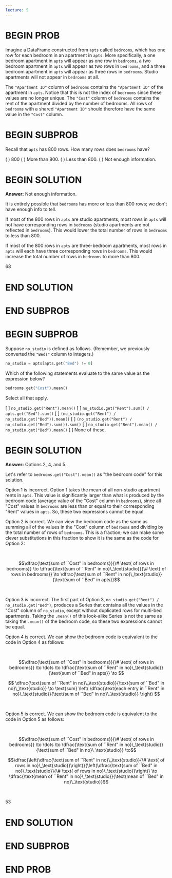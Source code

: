 ```yaml
---
lecture: 5
---
```


# BEGIN PROB

Imagine a DataFrame constructed from `apts` called `bedrooms`, which has one row for each bedroom in an apartment in `apts`. More specifically, a one bedroom apartment in `apts` will appear as one row in `bedrooms`, a two bedroom apartment in `apts` will appear as two rows in `bedrooms`, and a three bedroom apartment in `apts` will appear as three rows in `bedrooms`. Studio apartments will not appear in `bedrooms` at all.

The `"Apartment ID"` column of `bedrooms` contains the `"Apartment ID"` of the apartment in `apts`. Notice that this is not the index of `bedrooms` since these values are no longer unique. The `"Cost"` column of `bedrooms` contains the rent of the apartment divided by the number of bedrooms. All rows of `bedrooms` with a shared `"Apartment ID"` should therefore have the same value in the `"Cost"` column.

# BEGIN SUBPROB

Recall that `apts` has 800 rows. How many rows does `bedrooms` have?

( ) 800
( ) More than 800.
( ) Less than 800.
( ) Not enough information.

# BEGIN SOLUTION

**Answer:** Not enough information.

It is entirely possible that `bedrooms` has more or less than 800 rows; we don't have enough info to tell.

If most of the 800 rows in `apts` are studio apartments, most rows in `apts` will not have corresponding rows in `bedrooms` (studio apartments are not reflected in `bedrooms`). This would lower the total number of rows in `bedrooms` to less than 800. 

If most of the 800 rows in `apts` are three-bedroom apartments, most rows in `apts` will each have three corresponding rows in `bedrooms`. This would increase the total number of rows in `bedrooms` to more than 800. 

<average>68</average>

# END SOLUTION

# END SUBPROB

# BEGIN SUBPROB

Suppose `no_studio` is defined as follows. (Remember, we previously converted the `"Beds"` column to integers.)

```py
no_studio = apts[apts.get("Bed") != 0]
```

Which of the following statements evaluate to the same value as the expression below?

```py
bedrooms.get("Cost").mean()
```

Select all that apply.

[ ] `no_studio.get("Rent").mean()`
[ ] `no_studio.get("Rent").sum() / apts.get("Bed").sum()`
[ ] `(no_studio.get("Rent") / no_studio.get("Bed")).mean()`
[ ] `(no_studio.get("Rent") / no_studio.get("Bed").sum()).sum()`
[ ] `no_studio.get("Rent").mean() / no_studio.get("Bed").mean()`
[ ] None of these.

# BEGIN SOLUTION

**Answer:** Options 2, 4, and 5.

Let's refer to `bedrooms.get("Cost").mean()` as "the bedroom code" for this solution.

Option 1 is incorrect. Option 1 takes the mean of all non-studio apartment rents in `apts`. This value is significantly larger than what is produced by the bedroom code (average value of the "Cost" column in `bedrooms`), since all "Cost" values in `bedrooms` are less than or equal to their corresponding "Rent" values in `apts`. So, these two expressions cannot be equal.

Option 2 is correct. We can view the bedroom code as the same as summing all of the values in the "Cost" column of `bedrooms` and dividing by the total number of rows of `bedrooms`. This is a fraction; we can make some clever substitutions in this fraction to show it is the same as the code for Option 2:

<br>

$$\dfrac{\text{sum of ``Cost" in bedrooms}}{\# \text{ of rows in bedrooms}} \to \dfrac{\text{sum of ``Rent" in no}\_\text{studio}}{\# \text{ of rows in bedrooms}} \to \dfrac{\text{sum of ``Rent" in no}\_\text{studio}}{\text{sum of ``Bed" in apts}}$$

<br>

Option 3 is incorrect. The first part of Option 3, `no_studio.get("Rent") / no_studio.get("Bed")`, produces a Series that contains all the values in the "Cost" column of `no_studio`, except without duplicated rows for multi-bed apartments. Taking the `.mean()` of this look-alike Series is not the same as taking the `.mean()` of the bedroom code, so these two expressions cannot be equal.

Option 4 is correct. We can show the bedroom code is equivalent to the code in Option 4 as follows:

<br>

$$\dfrac{\text{sum of ``Cost" in bedrooms}}{\# \text{ of rows in bedrooms}} \to \dots \to \dfrac{\text{sum of ``Rent" in no}\_\text{studio}}{\text{sum of ``Bed" in apts}} \to $$

$$ \dfrac{\text{sum of ``Rent" in no}\_\text{studio}}{\text{sum of ``Bed" in no}\_\text{studio}} \to
\text{sum} \left( \dfrac{\text{each entry in ``Rent" in no}\_\text{studio}}{\text{sum of ``Bed" in no}\_\text{studio}} \right) $$

<br>

Option 5 is correct. We can show the bedroom code is equivalent to the code in Option 5 as follows:

<br>

$$\dfrac{\text{sum of ``Cost" in bedrooms}}{\# \text{ of rows in bedrooms}} \to \dots \to \dfrac{\text{sum of ``Rent" in no}\_\text{studio}}{\text{sum of ``Bed" in no}\_\text{studio}} \to$$

$$\dfrac{\left(\dfrac{\text{sum of ``Rent" in no}\_\text{studio}}{\# \text{ of rows in no}\_\text{studio}}\right)}{\left(\dfrac{\text{sum of ``Bed" in no}\_\text{studio}}{\# \text{ of rows in no}\_\text{studio}}\right)} \to \dfrac{\text{mean of ``Rent" in no}\_\text{studio}}{\text{mean of ``Bed" in no}\_\text{studio}}$$

<br>

<average>53</average>

# END SOLUTION

# END SUBPROB

# END PROB